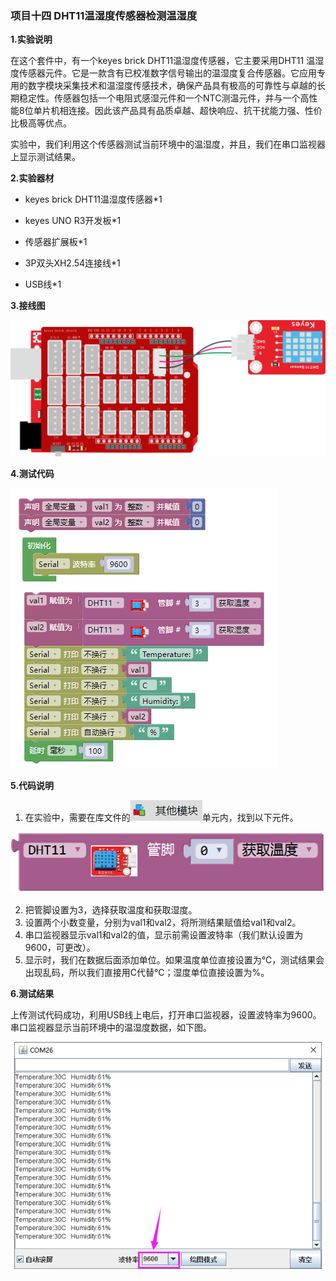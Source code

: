 ### 项目十四 DHT11温湿度传感器检测温湿度

**1.实验说明**

在这个套件中，有一个keyes brick DHT11温湿度传感器，它主要采用DHT11
温湿度传感器元件。它是一款含有已校准数字信号输出的温湿度复合传感器。它应用专用的数字模块采集技术和温湿度传感技术，确保产品具有极高的可靠性与卓越的长期稳定性。传感器包括一个电阻式感湿元件和一个NTC测温元件，并与一个高性能8位单片机相连接。因此该产品具有品质卓越、超快响应、抗干扰能力强、性价比极高等优点。

实验中，我们利用这个传感器测试当前环境中的温湿度，并且，我们在串口监视器上显示测试结果。

**2.实验器材**

- keyes brick DHT11温湿度传感器\*1

- keyes UNO R3开发板\*1

- 传感器扩展板\*1

- 3P双头XH2.54连接线\*1

- USB线\*1


**3.接线图**

![](media/image-20251015144427623.png)

**4.测试代码**

![](media/image-20251017094005932.png)

**5.代码说明**

1. 在实验中，需要在库文件的![](media/image-20251016112223138.png)单元内，找到以下元件。

![](media/image-20251015144538812.png)

2. 把管脚设置为3，选择获取温度和获取湿度。
3. 设置两个小数变量，分别为val1和val2，将所测结果赋值给val1和val2。
4. 串口监视器显示val1和val2的值，显示前需设置波特率（我们默认设置为9600，可更改）。
5. 显示时，我们在数据后面添加单位。如果温度单位直接设置为℃，测试结果会出现乱码，所以我们直接用C代替℃；湿度单位直接设置为%。

**6.测试结果**

上传测试代码成功，利用USB线上电后，打开串口监视器，设置波特率为9600。串口监视器显示当前环境中的温湿度数据，如下图。

![](media/image-20251015144626054.png)